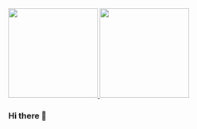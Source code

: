 <a href="#">
    <img src="https://ryohei-nan.vercel.app/api?username=aleeca&hide=stars&count_private=true&show_icons=true&theme=vue" height="180px" >
</a>
<a href="#">
    <img src="https://ryohei-nan.vercel.app/api/top-langs/?username=aleeca&count_private=true&layout=compact&langs_count=7&exclude_repo=NeoLink&theme=vue" height="180px">
</a>


### Hi there 👋
